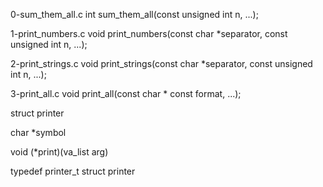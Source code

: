 0-sum_them_all.c	int sum_them_all(const unsigned int n, ...);

1-print_numbers.c	void print_numbers(const char *separator, const unsigned int n, ...);

2-print_strings.c	void print_strings(const char *separator, const unsigned int n, ...);

3-print_all.c		void print_all(const char * const format, ...);

struct printer

char *symbol

void (*print)(va_list arg)

typedef printer_t     struct printer